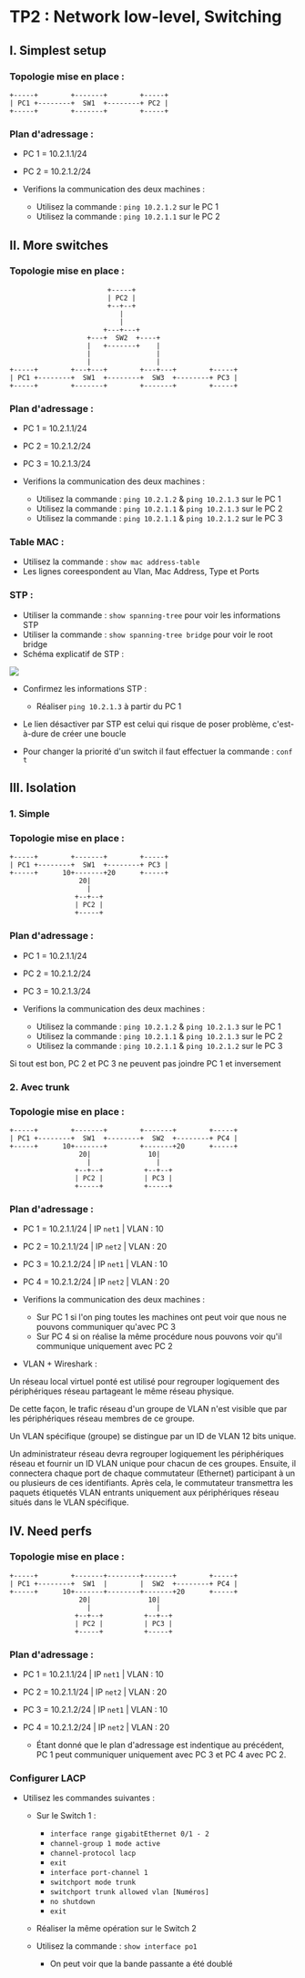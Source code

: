 # TP2 : Network low-level, Switching

## I. Simplest setup

### Topologie mise en place :

```
+-----+        +-------+        +-----+
| PC1 +--------+  SW1  +--------+ PC2 |
+-----+        +-------+        +-----+
```

### Plan d'adressage :

* PC 1 = 10.2.1.1/24
* PC 2 = 10.2.1.2/24

* Verifions la communication des deux machines :
    * Utilisez la commande : ``ping 10.2.1.2`` sur le PC 1
    * Utilisez la commande : ``ping 10.2.1.1`` sur le PC 2


## II. More switches

### Topologie mise en place :

```
                        +-----+
                        | PC2 |
                        +--+--+
                           |
                           |
                       +---+---+
                   +---+  SW2  +----+
                   |   +-------+    |
                   |                |
                   |                |
+-----+        +---+---+        +---+---+        +-----+
| PC1 +--------+  SW1  +--------+  SW3  +--------+ PC3 |
+-----+        +-------+        +-------+        +-----+

```

### Plan d'adressage :

* PC 1 = 10.2.1.1/24
* PC 2 = 10.2.1.2/24
* PC 3 = 10.2.1.3/24

* Verifions la communication des deux machines :
    * Utilisez la commande : ``ping 10.2.1.2`` & ``ping 10.2.1.3``  sur le PC 1
    * Utilisez la commande : ``ping 10.2.1.1`` & ``ping 10.2.1.3`` sur le PC 2
    * Utilisez la commande : ``ping 10.2.1.1`` & ``ping 10.2.1.2`` sur le PC 3

### Table MAC :

* Utilisez la commande : `show mac address-table`
* Les lignes coreespondent au Vlan, Mac Address, Type et Ports

### STP :

* Utiliser la commande : `show spanning-tree` pour voir les informations STP
* Utiliser la commande : `show spanning-tree bridge` pour voir le root bridge
* Schéma explicatif de STP :

![](https://i0.wp.com/fingerinthenet.com/wp-content/uploads/2016/11/stpnew001.png?resize=712%2C378&ssl=1)

*  Confirmez les informations STP :
    * Réaliser `ping 10.2.1.3` à partir du PC 1

* Le lien désactiver par STP est celui qui risque de poser problème, c'est-à-dure de créer une boucle

* Pour changer la priorité d'un switch il faut effectuer la commande : `conf t`

## III. Isolation

### 1. Simple

### Topologie mise en place :

```
+-----+        +-------+        +-----+
| PC1 +--------+  SW1  +--------+ PC3 |
+-----+      10+-------+20      +-----+
                 20|
                   |
                +--+--+
                | PC2 |
                +-----+

```

### Plan d'adressage :

* PC 1 = 10.2.1.1/24
* PC 2 = 10.2.1.2/24
* PC 3 = 10.2.1.3/24

* Verifions la communication des deux machines :
    * Utilisez la commande : ``ping 10.2.1.2`` & ``ping 10.2.1.3``  sur le PC 1
    * Utilisez la commande : ``ping 10.2.1.1`` & ``ping 10.2.1.3`` sur le PC 2
    * Utilisez la commande : ``ping 10.2.1.1`` & ``ping 10.2.1.2`` sur le PC 3

Si tout est bon, PC 2 et PC 3 ne peuvent pas joindre PC 1 et inversement

### 2. Avec trunk

### Topologie mise en place :

```
+-----+        +-------+        +-------+        +-----+
| PC1 +--------+  SW1  +--------+  SW2  +--------+ PC4 |
+-----+      10+-------+        +-------+20      +-----+
                 20|              10|
                   |                |
                +--+--+          +--+--+
                | PC2 |          | PC3 |
                +-----+          +-----+
```

### Plan d'adressage :

* PC 1 = 10.2.1.1/24 | IP `net1` | VLAN : 10
* PC 2 = 10.2.1.1/24 | IP `net2` | VLAN : 20
* PC 3 = 10.2.1.2/24 | IP `net1` | VLAN : 10
* PC 4 = 10.2.1.2/24 | IP `net2` | VLAN : 20

* Verifions la communication des deux machines :
    * Sur PC 1 si l'on ping toutes les machines ont peut voir que nous ne pouvons communiquer qu'avec PC 3
    * Sur PC 4 si on réalise la même procédure nous pouvons voir qu'il communique uniquement avec PC 2

* VLAN + Wireshark :

Un réseau local virtuel ponté est utilisé pour regrouper logiquement des périphériques réseau partageant le même réseau physique.

De cette façon, le trafic réseau d'un groupe de VLAN n'est visible que par les périphériques réseau membres de ce groupe.

Un VLAN spécifique (groupe) se distingue par un ID de VLAN 12 bits unique.

Un administrateur réseau devra regrouper logiquement les périphériques réseau et fournir un ID VLAN unique pour chacun de ces groupes. Ensuite, il connectera chaque port de chaque commutateur (Ethernet) participant à un ou plusieurs de ces identifiants. Après cela, le commutateur transmettra les paquets étiquetés VLAN entrants uniquement aux périphériques réseau situés dans le VLAN spécifique.

## IV. Need perfs

### Topologie mise en place :

```
+-----+        +-------+--------+-------+        +-----+
| PC1 +--------+  SW1  |        |  SW2  +--------+ PC4 |
+-----+      10+-------+--------+-------+20      +-----+
                 20|              10|
                   |                |
                +--+--+          +--+--+
                | PC2 |          | PC3 |
                +-----+          +-----+

```

### Plan d'adressage :

* PC 1 = 10.2.1.1/24 | IP `net1` | VLAN : 10
* PC 2 = 10.2.1.1/24 | IP `net2` | VLAN : 20
* PC 3 = 10.2.1.2/24 | IP `net1` | VLAN : 10
* PC 4 = 10.2.1.2/24 | IP `net2` | VLAN : 20

    * Étant donné que le plan d'adressage est indentique au précédent, PC 1 peut communiquer uniquement avec PC 3 et PC 4 avec PC 2.

### Configurer LACP 

* Utilisez les commandes suivantes : 
    * Sur le Switch 1 :
        * ```interface range gigabitEthernet 0/1 - 2```
        * ```channel-group 1 mode active```
        * ```channel-protocol lacp```
        * ```exit```
        * ```interface port-channel 1```
        * ```switchport mode trunk```
        * ```switchport trunk allowed vlan [Numéros]```
        * ```no shutdown```
        * ```exit```
    * Réaliser la même opération sur le Switch 2

    * Utilisez la commande : ```show interface po1```
        * On peut voir que la bande passante a été doublé